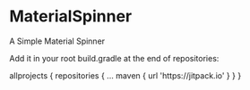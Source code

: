 # MaterialSpinner
A Simple Material Spinner

Add it in your root build.gradle at the end of repositories:
<p>
  allprojects {
		repositories {
			...
			maven { url 'https://jitpack.io' }
		}
	}
</p>

